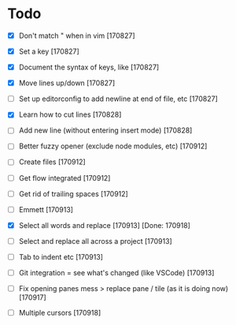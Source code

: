 # Todo

- [x] Don't match " when in vim [170827]
- [x] Set a <Leader> key [170827]
- [x] Document the syntax of keys, like <C-o> [170827]
- [x] Move lines up/down [170827]
- [ ] Set up editorconfig to add newline at end of file, etc [170827]
- [x] Learn how to cut lines [170828]
- [ ] Add new line (without entering insert mode) [170828]

- [ ] Better fuzzy opener (exclude node modules, etc) [170912]
- [ ] Create files [170912]
- [ ] Get flow integrated [170912]
- [ ] Get rid of trailing spaces [170912]
- [ ] Emmett [170913]
- [x] Select all words and replace [170913] [Done: 170918]
- [ ] Select and replace all across a project [170913]
- [ ] Tab to indent etc [170913]
- [ ] Git integration = see what's changed (like VSCode) [170913]
- [ ] Fix opening panes mess > replace pane / tile (as it is doing now) [170917]
- [ ] Multiple cursors [170918]
